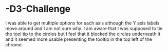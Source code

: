 # -D3-Challenge
I was able to get multiple options for each axis although the Y axis labels move around and I am not sure why. I am aware that I was supposed to tie the tool tip to the circles but I feel that it blocked the circles underneath it and it seemed more usable presenting the tooltip in the top left of the chrome. 
